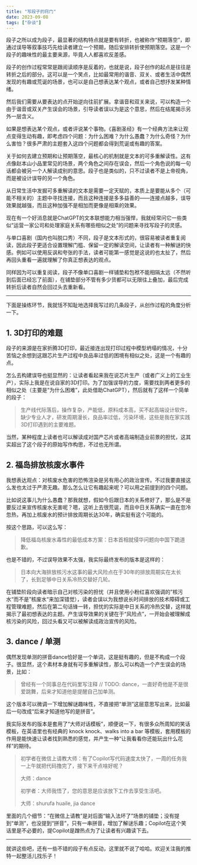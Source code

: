 ```yaml
---
title: "写段子的窍门"
date: 2023-09-08
tags: ["杂谈"]
---
```


段子之所以成为段子，最显著的结构特点就是要有转折，也被称作“预期落空”，即通过误导等叙事技巧先给读者建立一个预期，随后安排转折使预期落空。这是一个段子的趣味性的最主要来源，毕竟人人都喜欢反差感。

段子的创作过程常常是跟阅读顺序是反着的，也就是说，段子创作的起点是往往是转折之后的部分。这可以是一个笑点，比如最常用的谐音、双关、或者生活中偶然发现的有趣或荒诞的场景，也可以是自己想表达某个观点，或者自己想抒发某种情绪。

然后我们需要从要表达的点开始逆向往前扩展。拿谐音和双关来说，可以构造一个由于谐音或双关产生误会的场景，引导读者误以为是这个意思，然后在结尾揭示另外一层含义。

如果是想表达某个观点，或者评说某个事物。《喜剧圣经》有一个经典方法来让观点变得生动有趣，即考虑四个问题：为什么困难？为什么愚蠢？为什么奇怪？为什么害怕？很多严肃的主题套入这四个问题都会得到荒诞或有趣的答案。

关于如何去建立预期和让预期落空，最核心的机制就是文本的可多重解读性。这有点像赵本山小品里常见的场景，两个角色之间存在误会，然后一个角色说的每一句话都会被另一个人解读成别的意思。段子也是类似的，只不过读者不是上帝视角，而是被设计误导的另一个角色。

从日常生活中发掘可多重解读的文本是需要一定天赋的，本质上是要能从多个（可能不相关的）主题中寻找连接，而且这种连接是多多益善的——连接点越多，误导效果就越强，而且这种加强不是相加而更像是相乘的效果。

现在有一个好消息就是ChatGPT的文本联想能力相当强悍，我就经常问它一些类似“运营一家公司和处理家庭关系有哪些相似之处”的问题来寻找写段子的灵感。

与单口喜剧（国内也叫脱口秀）不同，段子是文本形式的，很容易被读者重复阅读，因此段子更适合设置理解门槛、保留一定的解读空间，让读者有一种解谜的快感。例如可以使用反讽和夸张的手法，读者可能第一感觉是这说的也太扯了，然后再回头重看一遍就理解了你真正想表达的观点。

同样因为可以重复阅读，段子不像单口喜剧一样铺垫和包袱不能相隔太远（不然听到后面已经忘了前面），在铺垫部分不管有多少货都可以无限往上叠加，最后完成转折后读者自然会回过头去重新看。

---

下面是操练环节，我就恬不知耻地选择我写过的几条段子，从创作过程的角度分析一下。

## 1. 3D打印的难题

段子的来源是在家折腾3D打印，最近接连出现打印过程中模型坍塌的情况，十分苦恼之余想到这跟芯片生产过程中良品率过低的困境有相似之处，这是一个有趣的点。

怎么去构建误导也挺显然的：让读者看起来我在说芯片生产（或者广义上的工业生产），实际上我是在说自家的3D打印。为了加强误导的力度，需要找到两者更多的相似之处（主要是“为什么困难”，此处借助ChatGPT），然后就有了这样一个简单的段子：

> 生产线代际落后，操作复杂，产能低，原料成本高，买不起高端设计软件，缺少专业人才，研发周期漫长，良品率过低，污染环境，这些是我在家实践3D打印遇到的主要难题。

当然，某种程度上读者也可以解读成对国产芯片或者高端制造业前景的担忧，这其实超出了这个段子的原始写作构思，不过也无所谓。

## 2. 福岛排放核废水事件

我想表达观点：对核废水危害的恐怖渲染是另有用心的政治宣传。不过我要直接这么发也太过于严肃无趣。那么怎么让它有趣起来呢？可以用之前提到的四个问题。

比如说这事儿为什么愚蠢？那我就想，假如今后跟日本的关系修好了，那么是不是要反过来宣传核废水无害呢？嗯，这听上去很荒诞，而且中日关系确实一直在忽冷忽热，再加上核废水的预计排放周期长达30年，确实挺有这个可能的。

按这个思路，可以这么写：

> 降低福岛核废水毒性的最低成本方案：日本首相就侵华问题向中国下跪道歉。

也是不错的，不过误导效果不太强，我实际最终发布的版本是这样的：

> 日本向大海排放核污水这事的最大风险点在于30年的排放周期实在太长了，长到足够中日关系冷热交替好几轮。

在铺垫阶段向读者暗示自己对核污染的担忧（并且使用小粉红喜欢强调的”核污水“而不是”核废水“来加深错觉），读者会误以为我想说长时间排放的技术障碍或工程管理难题，然后在第二句话锋一转，担忧的实际是中日关系的冷热交替，这样就揭示了最初想表达的主题。产生误导效果的关键在于“风险点”，一开始会被理解成核污染的风险，回过头看又可以被解读成政治宣传的风险。

## 3. dance / 单测

偶然发现单测的拼音dance恰好是一个单词，这是挺有趣的，但是不构成一个段子。很显然，这个素材本身就有可多重解读性，那么可以构造一个产生误会的场景，比如：

> 曾经有一个同事总在代码里写注释 // TODO: dance，一直好奇他是不是很爱跳舞，后来才知道他是提醒自己加单测。

这个版本可以微调一下增加解谜趣味性，不直接把“单测”这层意思写出来，比如最后一句改成“后来才知道他写的是拼音”。

我实际发布的版本是套用了“大师对话模板”，顺便说一下，有很多众所周知的笑话模板，在英语里也有经典的 knock knock、walks into a bar 等模板，套用模板的作用是能快速让读者找到熟悉的感觉，并产生一种“让我看看你还能玩出什么花样”的期待。

> 初学者在微信上请教大师：有了Copilot写代码速度太快了，一周的任务我一上午就把代码撸完了，接下来干点啥好呢？ 
>
> 大师：dance 
>
> 初学者：大师我悟了，您的意思是应该放下工作去享受生活吧。 
>
> 大师：shurufa huaile, jia dance

里面的几个细节：“在微信上请教”是对后面“输入法坏了”场景的铺垫；没有提到“单测”，也没提到“拼音”，只有一串拼音，增加了解谜乐趣；Copilot在这个笑话里是不必要的，提Copilot是蹭热点为了让读者有兴趣读下去。

---

就讲这些吧，还有一些不错的段子有点反动，这里就不说了哈哈。欢迎关注我的推特一起整活儿找乐子！

